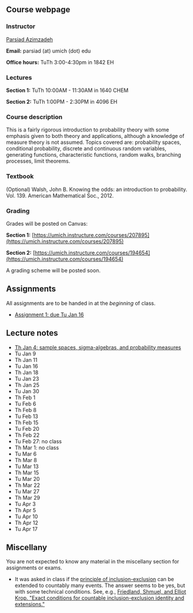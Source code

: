 ## Course webpage

### Instructor

[Parsiad Azimzadeh](http://parsiad.ca)

**Email:** parsiad (at) umich (dot) edu

**Office hours:** TuTh 3:00-4:30pm in 1842 EH

### Lectures

**Section 1:** TuTh 10:00AM - 11:30AM in 1640 CHEM

**Section 2:** TuTh 1:00PM - 2:30PM in 4096 EH

### Course description

This is a fairly rigorous introduction to probability theory with some emphasis given to both theory and applications, although a knowledge of measure theory is not assumed. Topics covered are: probability spaces, conditional probability, discrete and continuous random variables, generating functions, characteristic functions, random walks, branching processes, limit theorems.

### Textbook

(Optional) Walsh, John B. Knowing the odds: an introduction to probability. Vol. 139. American Mathematical Soc., 2012.

### Grading

Grades will be posted on Canvas:

**Section 1:** [https://umich.instructure.com/courses/207895](https://umich.instructure.com/courses/207895)

**Section 2:** [https://umich.instructure.com/courses/194654](https://umich.instructure.com/courses/194654)

A grading scheme will be posted soon.

## Assignments

All assignments are to be handed in at the *beginning* of class.

* [Assignment 1: due Tu Jan 16](assignment1.pdf)

## Lecture notes

* [Th Jan 4: sample spaces, sigma-algebras, and probability measures](lecture1.pdf)
* Tu Jan 9
* Th Jan 11
* Tu Jan 16
* Th Jan 18
* Tu Jan 23
* Th Jan 25
* Tu Jan 30
* Th Feb 1
* Tu Feb 6
* Th Feb 8
* Tu Feb 13
* Th Feb 15
* Tu Feb 20
* Th Feb 22
* Tu Feb 27: no class
* Th Mar 1: no class
* Tu Mar 6
* Th Mar 8
* Tu Mar 13
* Th Mar 15
* Tu Mar 20
* Th Mar 22
* Tu Mar 27
* Th Mar 29
* Tu Apr 3
* Th Apr 5
* Tu Apr 10
* Th Apr 12
* Tu Apr 17

## Miscellany

You are not expected to know any material in the miscellany section for assignments or exams.

* It was asked in class if the [principle of inclusion-exclusion](https://en.wikipedia.org/wiki/Inclusion%E2%80%93exclusion_principle) can be extended to countably many events. The answer seems to be yes, but with some technical conditions. See, e.g., [Friedland, Shmuel, and Elliot Krop. "Exact conditions for countable inclusion-exclusion identity and extensions."](https://arxiv.org/abs/math/0602035)
